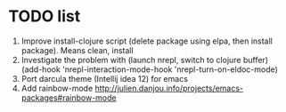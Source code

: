 # TODO list
1. Improve install-clojure script (delete package using elpa, then install package). Means clean, install
2. Investigate the problem with (launch nrepl, switch to clojure buffer)
   (add-hook 'nrepl-interaction-mode-hook
	   'nrepl-turn-on-eldoc-mode)
3. Port darcula theme (Intellij idea 12) for emacs
4. Add rainbow-mode http://julien.danjou.info/projects/emacs-packages#rainbow-mode



